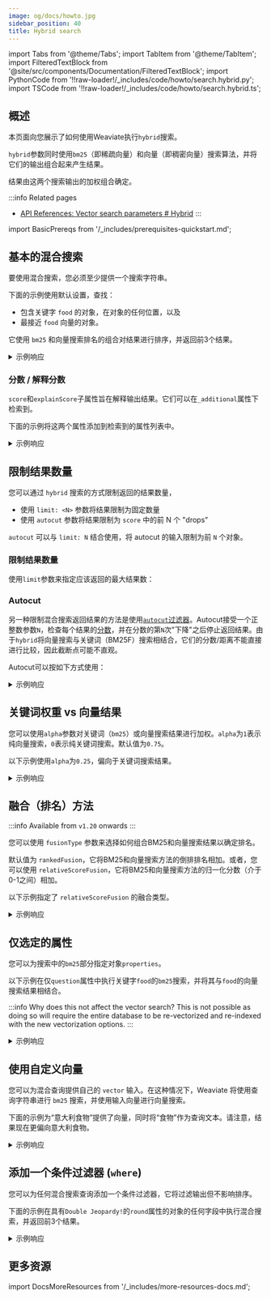 ```yaml
---
image: og/docs/howto.jpg
sidebar_position: 40
title: Hybrid search
---
```


import Tabs from '@theme/Tabs';
import TabItem from '@theme/TabItem';
import FilteredTextBlock from '@site/src/components/Documentation/FilteredTextBlock';
import PythonCode from '!!raw-loader!/_includes/code/howto/search.hybrid.py';
import TSCode from '!!raw-loader!/_includes/code/howto/search.hybrid.ts';

## 概述

本页面向您展示了如何使用Weaviate执行`hybrid`搜索。

`hybrid`参数同时使用`bm25`（即稀疏向量）和向量（即稠密向量）搜索算法，并将它们的输出组合起来产生结果。

结果由这两个搜索输出的加权组合确定。

:::info Related pages
- [API References: Vector search parameters # Hybrid](../api/graphql/vector-search-parameters.md#hybrid)
:::

import BasicPrereqs from '/_includes/prerequisites-quickstart.md';

<BasicPrereqs />

## 基本的混合搜索

要使用混合搜索，您必须至少提供一个搜索字符串。

下面的示例使用默认设置，查找：
- 包含关键字 `food` 的对象，在对象的任何位置，以及
- 最接近 `food` 向量的对象。

它使用 `bm25` 和向量搜索排名的组合对结果进行排序，并返回前3个结果。

<Tabs groupId="languages">
<TabItem value="py" label="Python">
<FilteredTextBlock
  text={PythonCode}
  startMarker="# HybridBasicPython"
  endMarker="# END HybridBasicPython"
  language="python"
/>
</TabItem>
<TabItem value="js" label="JavaScript/TypeScript">
<FilteredTextBlock
  text={TSCode}
  startMarker="// searchHybridBasic"
  endMarker="// END searchHybridBasic"
  language="js"
/>
</TabItem>
<TabItem value="graphql" label="GraphQL">
<FilteredTextBlock
  text={PythonCode}
  startMarker="# HybridBasicGraphQL"
  endMarker="# END HybridBasicGraphQL"
  language="graphql"
/>
</TabItem>
</Tabs>

<details>
  <summary>示例响应</summary>

它应该生成以下类似的响应：

<FilteredTextBlock
  text={PythonCode}
  startMarker="# 期望的 HybridBasic 结果"
  endMarker="# END 期望的 HybridBasic 结果"
  language="json"
/>

</details>


### 分数 / 解释分数

`score`和`explainScore`子属性旨在解释输出结果。它们可以在`_additional`属性下检索到。

下面的示例将这两个属性添加到检索到的属性列表中。

<Tabs groupId="languages">
<TabItem value="py" label="Python">
<FilteredTextBlock
  text={PythonCode}
  startMarker="# HybridWithScorePython"
  endMarker="# END HybridWithScorePython"
  language="python"
/>
</TabItem>
<TabItem value="js" label="JavaScript/TypeScript">
<FilteredTextBlock
  text={TSCode}
  startMarker="// searchHybridWithScore"
  endMarker="// END searchHybridWithScore"
  language="js"
/>
</TabItem>
<TabItem value="graphql" label="GraphQL">
<FilteredTextBlock
  text={PythonCode}
  startMarker="# HybridWithScoreGraphQL"
  endMarker="# END HybridWithScoreGraphQL"
  language="graphql"
/>
</TabItem>
</Tabs>

<details>
  <summary>示例响应</summary>

它应该生成如下所示的响应：

<FilteredTextBlock
  text={PythonCode}
  startMarker="# 预期的 HybridWithScore 结果"
  endMarker="# END 预期的 HybridWithScore 结果"
  language="json"
/>

</details>


## 限制结果数量

您可以通过 `hybrid` 搜索的方式限制返回的结果数量，
- 使用 `limit: <N>` 参数将结果限制为固定数量
- 使用 `autocut` 参数将结果限制为 `score` 中的前 N 个 "drops"

`autocut` 可以与 `limit: N` 结合使用，将 autocut 的输入限制为前 `N` 个对象。

### 限制结果数量

使用`limit`参数来指定应该返回的最大结果数：

<Tabs groupId="languages">
  <TabItem value="py" label="Python">
    <FilteredTextBlock
      text={PythonCode}
      startMarker="# START limit Python"
      endMarker="# END limit Python"
      language="py"
    />
  </TabItem>

  <TabItem value="js" label="JavaScript/TypeScript">
    <FilteredTextBlock
      text={TSCode}
      startMarker="// START limit"
      endMarker="// END limit"
      language="ts"
    />
  </TabItem>

  <TabItem value="graphql" label="GraphQL">
    <FilteredTextBlock
      text={PythonCode}
      startMarker="# START limit GraphQL"
      endMarker="# END limit GraphQL"
      language="graphql"
    />
  </TabItem>
</Tabs>

### Autocut

另一种限制混合搜索返回结果的方法是使用[`autocut`过滤器](../api/graphql/additional-operators.md#autocut)。Autocut接受一个正整数参数`N`，检查每个结果的[分数](#score--explainscore)，并在分数的第`N`次"下降"之后停止返回结果。由于`hybrid`将向量搜索与关键词（BM25F）搜索相结合，它们的分数/距离不能直接进行比较，因此截断点可能不直观。<!-- TODO: 添加详细说明 -->

Autocut可以按如下方式使用：

<Tabs groupId="languages">
  <TabItem value="py" label="Python">
    <FilteredTextBlock
      text={PythonCode}
      startMarker="# START autocut Python"
      endMarker="# END autocut Python"
      language="py"
    />
  </TabItem>

  <TabItem value="js" label="JavaScript/TypeScript">
    <FilteredTextBlock
      text={TSCode}
      startMarker="// START autocut"
      endMarker="// END autocut"
      language="ts"
    />
  </TabItem>

  <TabItem value="graphql" label="GraphQL">
    <FilteredTextBlock
      text={PythonCode}
      startMarker="# START autocut GraphQL"
      endMarker="# END autocut GraphQL"
      language="graphql"
    />
  </TabItem>
</Tabs>

<details>
  <summary>示例响应</summary>

应该生成以下类似的响应：

<FilteredTextBlock
  text={PythonCode}
  startMarker="# START Expected autocut results"
  endMarker="# END Expected autocut results"
  language="json"
/>

</details>


## 关键词权重 vs 向量结果

您可以使用`alpha`参数对关键词（`bm25`）或向量搜索结果进行加权。`alpha`为`1`表示纯向量搜索，`0`表示纯关键词搜索。默认值为`0.75`。

以下示例使用`alpha`为`0.25`，偏向于关键词搜索结果。

<Tabs groupId="languages">
<TabItem value="py" label="Python">
<FilteredTextBlock
  text={PythonCode}
  startMarker="# HybridWithAlphaPython"
  endMarker="# END HybridWithAlphaPython"
  language="python"
/>
</TabItem>
<TabItem value="js" label="JavaScript/TypeScript">
<FilteredTextBlock
  text={TSCode}
  startMarker="// searchHybridWithAlpha"
  endMarker="// END searchHybridWithAlpha"
  language="js"
/>
</TabItem>
<TabItem value="graphql" label="GraphQL">
<FilteredTextBlock
  text={PythonCode}
  startMarker="# HybridWithAlphaGraphQL"
  endMarker="# END HybridWithAlphaGraphQL"
  language="graphql"
/>
</TabItem>
</Tabs>

<details>
  <summary>示例响应</summary>

它应该生成以下类似的响应：

<FilteredTextBlock
  text={PythonCode}
  startMarker="# 期望的 HybridWithAlpha 结果"
  endMarker="# 结束期望的 HybridWithAlpha 结果"
  language="json"
/>

</details>

## 融合（排名）方法

:::info Available from `v1.20` onwards
:::

您可以使用 `fusionType` 参数来选择如何组合BM25和向量搜索结果以确定排名。

默认值为 `rankedFusion`，它将BM25和向量搜索方法的倒排排名相加。或者，您可以使用 `relativeScoreFusion`，它将BM25和向量搜索方法的归一化分数（介于0-1之间）相加。

以下示例指定了 `relativeScoreFusion` 的融合类型。

<Tabs groupId="languages">
<TabItem value="py" label="Python">
<FilteredTextBlock
  text={PythonCode}
  startMarker="# HybridWithFusionTypePython"
  endMarker="# END HybridWithFusionTypePython"
  language="python"
/>
</TabItem>
<TabItem value="js" label="JavaScript/TypeScript">
<FilteredTextBlock
  text={TSCode}
  startMarker="// searchHybridWithFusionType"
  endMarker="// END searchHybridWithFusionType"
  language="ts"
/>
</TabItem>
<TabItem value="graphql" label="GraphQL">
<FilteredTextBlock
  text={PythonCode}
  startMarker="# HybridWithFusionTypeGraphQL"
  endMarker="# END HybridWithFusionTypeGraphQL"
  language="graphql"
/>
</TabItem>
</Tabs>

<details>
  <summary>示例响应</summary>

应该会产生以下类似的响应：

<FilteredTextBlock
  text={PythonCode}
  startMarker="# 期望的 HybridWithFusionType 结果"
  endMarker="# END 期望的 HybridWithFusionType 结果"
  language="json"
/>

</details>


## 仅选定的属性

您可以为搜索中的`bm25`部分指定对象`properties`。

以下示例在仅`question`属性中执行关键字`food`的`bm25`搜索，并将其与`food`的向量搜索结果相结合。

:::info Why does this not affect the vector search?
This is not possible as doing so will require the entire database to be re-vectorized and re-indexed with the new vectorization options.
:::

<Tabs groupId="languages">
<TabItem value="py" label="Python">
<FilteredTextBlock
  text={PythonCode}
  startMarker="# HybridWithPropertiesPython"
  endMarker="# END HybridWithPropertiesPython"
  language="python"
/>
</TabItem>
<TabItem value="js" label="JavaScript/TypeScript">
<FilteredTextBlock
  text={TSCode}
  startMarker="// searchHybridWithProperties"
  endMarker="// END searchHybridWithProperties"
  language="js"
/>
</TabItem>
<TabItem value="graphql" label="GraphQL">
<FilteredTextBlock
  text={PythonCode}
  startMarker="# HybridWithPropertiesGraphQL"
  endMarker="# END HybridWithPropertiesGraphQL"
  language="graphql"
/>
</TabItem>
</Tabs>

<details>
  <summary>示例响应</summary>

它应该产生类似下面的响应：

<FilteredTextBlock
  text={PythonCode}
  startMarker="# Expected HybridWithVector results"
  endMarker="# END Expected HybridWithVector results"
  language="json"
/>

</details>


## 使用自定义向量

您可以为混合查询提供自己的 `vector` 输入。在这种情况下，Weaviate 将使用查询字符串进行 `bm25` 搜索，并使用输入向量进行向量搜索。

下面的示例为“意大利食物”提供了向量，同时将“食物”作为查询文本。请注意，结果现在更偏向意大利食物。

<Tabs groupId="languages">
<TabItem value="py" label="Python">
<FilteredTextBlock
  text={PythonCode}
  startMarker="# HybridWithVectorPython"
  endMarker="# END HybridWithVectorPython"
  language="python"
/>
</TabItem>
<TabItem value="js" label="JavaScript/TypeScript">
<FilteredTextBlock
  text={TSCode}
  startMarker="// searchHybridWithVector"
  endMarker="// END searchHybridWithVector"
  language="js"
/>
</TabItem>
<TabItem value="graphql" label="GraphQL">
<FilteredTextBlock
  text={PythonCode}
  startMarker="# HybridWithVectorGraphQL"
  endMarker="# END HybridWithVectorGraphQL"
  language="graphql"
/>
</TabItem>
</Tabs>

<details>
  <summary>示例响应</summary>

它应该产生如下所示的响应:

<FilteredTextBlock
  text={PythonCode}
  startMarker="# 期望的 HybridWithVector 结果"
  endMarker="# END 期望的 HybridWithVector 结果"
  language="json"
/>

</details>

## 添加一个条件过滤器 (`where`)

您可以为任何混合搜索查询添加一个条件过滤器，它将过滤输出但不影响排序。

下面的示例在具有`Double Jeopardy!`的`round`属性的对象的任何字段中执行混合搜索，并返回前3个结果。

<Tabs groupId="languages">
<TabItem value="py" label="Python">
<FilteredTextBlock
  text={PythonCode}
  startMarker="# HybridWithFilterPython"
  endMarker="# END HybridWithFilterPython"
  language="python"
/>
</TabItem>
<TabItem value="js" label="JavaScript/TypeScript">
<FilteredTextBlock
  text={TSCode}
  startMarker = "// searchHybridWithFilter"
endMarker = "// END searchHybridWithFilter"
language = "js"
/>
</TabItem>
<TabItem value="graphql" label="GraphQL">
<FilteredTextBlock
  text={PythonCode}
  startMarker = "# HybridWithFilterGraphQL"
  endMarker = "# END HybridWithFilterGraphQL"
  language = "graphql"
/>
</TabItem>
</Tabs>

<details>
  <summary>示例响应</summary>

它应该产生如下所示的响应：

<FilteredTextBlock
  text={PythonCode}
  startMarker="# 期望的 HybridWithFilter 结果"
  endMarker="# END 期望的 HybridWithFilter 结果"
  language="json"
/>

</details>

## 更多资源

import DocsMoreResources from '/_includes/more-resources-docs.md';

<DocsMoreResources />
